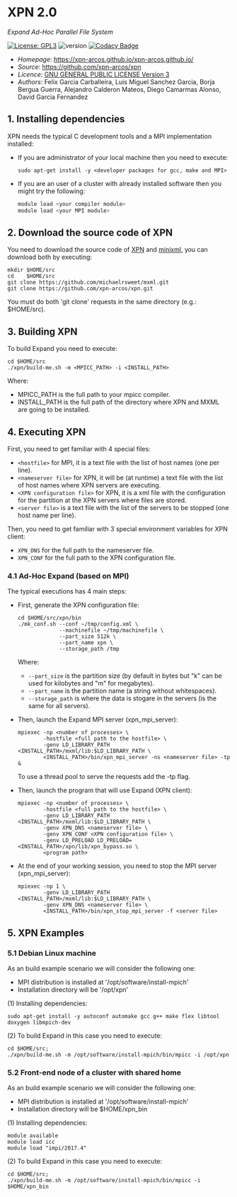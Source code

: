 # XPN 2.0
*Expand Ad-Hoc Parallel File System*

[![License: GPL3](https://img.shields.io/badge/License-GPL3-blue.svg)](https://opensource.org/licenses/GPL-3.0)
![version](https://img.shields.io/badge/version-2.0-blue)
[![Codacy Badge](https://app.codacy.com/project/badge/Grade/ca0c40db97f64698a2db9992cafdd4ab)](https://www.codacy.com/gh/xpn-arcos/xpn/dashboard?utm_source=github.com&amp;utm_medium=referral&amp;utm_content=xpn-arcos/xpn&amp;utm_campaign=Badge_Grade)

* *Homepage*: https://xpn-arcos.github.io/xpn-arcos.github.io/
* *Source*:   https://github.com/xpn-arcos/xpn
* *Licence*:  [GNU GENERAL PUBLIC LICENSE Version 3](https://github.com/dcamarmas/xpn/blob/master/COPYING)</br>
* *Authors*:  Felix Garcia Carballeira, Luis Miguel Sanchez Garcia, Borja Bergua Guerra, Alejandro Calderon Mateos, Diego Camarmas Alonso, David Garcia Fernandez



## 1. Installing dependencies

XPN needs the typical C development tools and a MPI implementation installed:
  * If you are administrator of your local machine then you need to execute:
    ```
    sudo apt-get install -y <developer packages for gcc, make and MPI>
    ```
  * If you are an user of a cluster with already installed software then you might try the following:
    ```bash
    module load <your compiler module>
    module load <your MPI module>
    ```


## 2. Download the source code of XPN

You need to download the source code of [XPN](https://xpn-arcos.github.io/arcos-xpn.github.io/) and [minixml](http://www.minixml.org), you can download both by executing:
```
mkdir $HOME/src
cd    $HOME/src
git clone https://github.com/michaelrsweet/mxml.git
git clone https://github.com/xpn-arcos/xpn.git
```

You must do both 'git clone' requests in the same directory (e.g.: $HOME/src).


## 3. Building XPN 

To build Expand you need to execute:
```
cd $HOME/src
./xpn/build-me.sh -m <MPICC_PATH> -i <INSTALL_PATH>
```
Where:
  * MPICC_PATH is the full path to your mpicc compiler.
  * INSTALL_PATH is the full path of the directory where XPN and MXML are going to be installed.



## 4. Executing XPN

First, you need to get familiar with 4 special files:
  * ```<hostfile>``` for MPI, it is a text file with the list of host names (one per line).
  * ```<nameserver file>``` for XPN, it will be (at runtime) a text file with the list of host names where XPN servers are executing.
  * ```<XPN configuration file>``` for XPN, it is a xml file with the configuration for the partition at the XPN servers where files are stored.
  * ```<server file>``` is a text file with the list of the servers to be stopped (one host name per line).

Then, you need to get familiar with 3 special environment variables for XPN client:
  * ```XPN_DNS```  for the full path to the nameserver file.
  * ```XPN_CONF``` for the full path to the XPN configuration file.

### 4.1 Ad-Hoc Expand (based on MPI)
The typical executions has 4 main steps:
- First, generate the XPN configuration file:  

    ```
    cd $HOME/src/xpn/bin
    ./mk_conf.sh --conf ~/tmp/config.xml \
                 --machinefile ~/tmp/machinefile \
                 --part_size 512k \
                 --part_name xpn \
                 --storage_path /tmp
    ```
    Where:
    * ```--part_size``` is the partition size (by default in bytes but "k" can be used for kilobytes and "m" for megabytes).
    * ```--part_name``` is the partition name (a string without whitespaces).
    * ```--storage_path``` is where the data is stogare in the servers (is the same for all servers).
    
- Then, launch the Expand MPI server (xpn_mpi_server):  

    ```
    mpiexec -np <number of processes> \
            -hostfile <full path to the hostfile> \
            -genv LD_LIBRARY_PATH <INSTALL_PATH>/mxml/lib:$LD_LIBRARY_PATH \
            <INSTALL_PATH>/bin/xpn_mpi_server -ns <nameserver file> -tp &
    ```

    To use a thread pool to serve the requests add the -tp flag.

- Then,  launch the program that will use Expand (XPN client):
    
    ```
    mpiexec -np <number of processes> \
            -hostfile <full path to the hostfile> \
            -genv LD_LIBRARY_PATH <INSTALL_PATH>/mxml/lib:$LD_LIBRARY_PATH \
            -genv XPN_DNS <nameserver file> \
            -genv XPN_CONF <XPN configuration file> \
            -genv LD_PRELOAD LD_PRELOAD=<INSTALL_PATH>/xpn/lib/xpn_bypass.so \
            <program path>
    ```

- At the end of your working session, you need to stop the MPI server (xpn_mpi_server):  

    ```
    mpiexec -np 1 \
            -genv LD_LIBRARY_PATH <INSTALL_PATH>/mxml/lib:$LD_LIBRARY_PATH \
            -genv XPN_DNS <nameserver file> \
            <INSTALL_PATH>/bin/xpn_stop_mpi_server -f <server file>
    ```


## 5. XPN Examples

### 5.1 Debian Linux machine

As an build example scenario we will consider the following one:
* MPI distribution is installed at '/opt/software/install-mpich'
* Installation directory will be '/opt/xpn'

(1) Installing dependencies:
  ```
  sudo apt-get install -y autoconf automake gcc g++ make flex libtool doxygen libmpich-dev
  ```

(2) To build Expand in this case you need to execute:
   ```
   cd $HOME/src;
   ./xpn/build-me.sh -m /opt/software/install-mpich/bin/mpicc -i /opt/xpn
   ```


### 5.2 Front-end node of a cluster with shared home

As an build example scenario we will consider the following one:
* MPI distribution is installed at '/opt/software/install-mpich'
* Installation directory will be $HOME/xpn_bin

(1) Installing dependencies:
  ```
  module available
  module load icc
  module load "impi/2017.4"
  ```

(2) To build Expand in this case you need to execute:
```
cd $HOME/src;
./xpn/build-me.sh -m /opt/software/install-mpich/bin/mpicc -i $HOME/xpn_bin
```

